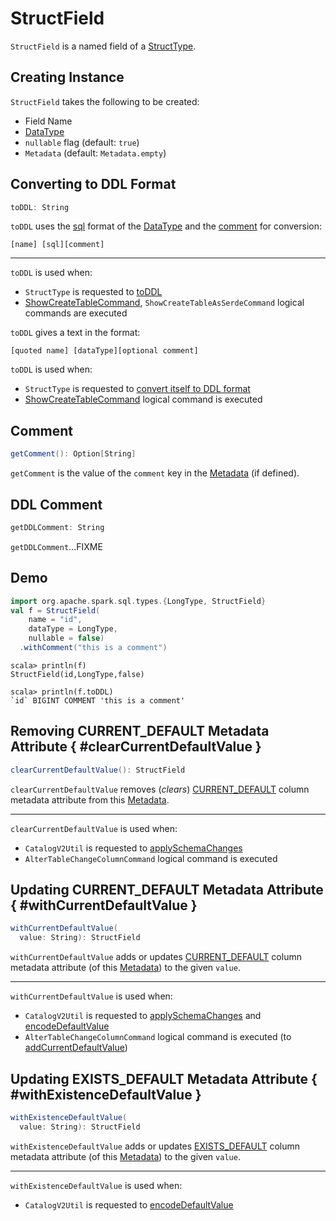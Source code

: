 # StructField

`StructField` is a named field of a [StructType](StructType.md).

## Creating Instance

`StructField` takes the following to be created:

* <span id="name"> Field Name
* <span id="dataType"> [DataType](DataType.md)
* <span id="nullable"> `nullable` flag (default: `true`)
* <span id="metadata"> `Metadata` (default: `Metadata.empty`)

## <span id="toDDL"> Converting to DDL Format

```scala
toDDL: String
```

`toDDL` uses the [sql](DataType.md#sql) format of the [DataType](#dataType) and the [comment](#getDDLComment) for conversion:

```text
[name] [sql][comment]
```

---

`toDDL` is used when:

* `StructType` is requested to [toDDL](StructType.md#toDDL)
* [ShowCreateTableCommand](../logical-operators/ShowCreateTableCommand.md), `ShowCreateTableAsSerdeCommand` logical commands are executed

`toDDL` gives a text in the format:

```text
[quoted name] [dataType][optional comment]
```

`toDDL` is used when:

* `StructType` is requested to [convert itself to DDL format](StructType.md#toDDL)
* [ShowCreateTableCommand](../logical-operators/ShowCreateTableCommand.md) logical command is executed

## <span id="getComment"> Comment

```scala
getComment(): Option[String]
```

`getComment` is the value of the `comment` key in the [Metadata](#metadata) (if defined).

## <span id="getDDLComment"> DDL Comment

```scala
getDDLComment: String
```

`getDDLComment`...FIXME

## Demo

```scala
import org.apache.spark.sql.types.{LongType, StructField}
val f = StructField(
    name = "id",
    dataType = LongType,
    nullable = false)
  .withComment("this is a comment")
```

```text
scala> println(f)
StructField(id,LongType,false)
```

```text
scala> println(f.toDDL)
`id` BIGINT COMMENT 'this is a comment'
```

## Removing CURRENT_DEFAULT Metadata Attribute { #clearCurrentDefaultValue }

```scala
clearCurrentDefaultValue(): StructField
```

`clearCurrentDefaultValue` removes (_clears_) [CURRENT_DEFAULT](../default-columns/index.md#CURRENT_DEFAULT_COLUMN_METADATA_KEY) column metadata attribute from this [Metadata](#metadata).

---

`clearCurrentDefaultValue` is used when:

* `CatalogV2Util` is requested to [applySchemaChanges](../connector/catalog/CatalogV2Util.md#applySchemaChanges)
* `AlterTableChangeColumnCommand` logical command is executed

## Updating CURRENT_DEFAULT Metadata Attribute { #withCurrentDefaultValue }

```scala
withCurrentDefaultValue(
  value: String): StructField
```

`withCurrentDefaultValue` adds or updates [CURRENT_DEFAULT](../default-columns/index.md#CURRENT_DEFAULT_COLUMN_METADATA_KEY) column metadata attribute (of this [Metadata](#metadata)) to the given `value`.

---

`withCurrentDefaultValue` is used when:

* `CatalogV2Util` is requested to [applySchemaChanges](../connector/catalog/CatalogV2Util.md#applySchemaChanges) and [encodeDefaultValue](../connector/catalog/CatalogV2Util.md#encodeDefaultValue)
* `AlterTableChangeColumnCommand` logical command is executed (to [addCurrentDefaultValue](#addCurrentDefaultValue))

## Updating EXISTS_DEFAULT Metadata Attribute { #withExistenceDefaultValue }

```scala
withExistenceDefaultValue(
  value: String): StructField
```

`withExistenceDefaultValue` adds or updates [EXISTS_DEFAULT](../default-columns/index.md#EXISTS_DEFAULT_COLUMN_METADATA_KEY) column metadata attribute (of this [Metadata](#metadata)) to the given `value`.

---

`withExistenceDefaultValue` is used when:

* `CatalogV2Util` is requested to [encodeDefaultValue](../connector/catalog/CatalogV2Util.md#encodeDefaultValue)
